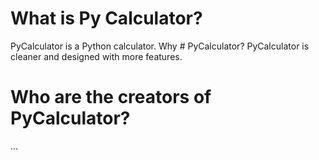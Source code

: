 # What is Py Calculator?
PyCalculator is a Python calculator.
Why # PyCalculator?
PyCalculator is cleaner and designed with more features.
# Who are the creators of PyCalculator?
...

